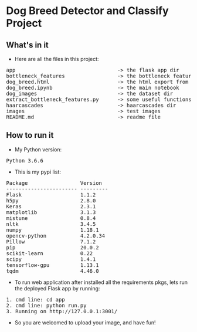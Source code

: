 # Dog Breed Detector and Classify Project

## What's in it
- Here are all the files in this project:
<pre>
app                                 -> the flask app dir
bottleneck_features                 -> the bottleneck features dir
dog_breed.html                      -> the html export from notebook
dog_breed.ipynb                     -> the main notebook
dog_images                          -> the dataset dir
extract_bottleneck_features.py      -> some useful functions
haarcascades                        -> haarcascades dir
images                              -> test images
README.md                           -> readme file
</pre>

## How to run it
- My Python version:
<pre>
Python 3.6.6
</pre>

- This is my pypi list:
<pre>
Package                 Version
----------------------- ---------
Flask                   1.1.2
h5py                    2.8.0
Keras                   2.3.1
matplotlib              3.1.3
mistune                 0.8.4
nltk                    3.4.5
numpy                   1.18.1
opencv-python           4.2.0.34
Pillow                  7.1.2
pip                     20.0.2
scikit-learn            0.22
scipy                   1.4.1
tensorflow-gpu          1.13.1
tqdm                    4.46.0
</pre>

- To run web application after installed all the requirements pkgs, lets run the deployed Flask app by running:
<pre>
1. cmd line: cd app
2. cmd line: python run.py
3. Running on http://127.0.0.1:3001/
</pre>

- So you are welcomed to upload your image, and have fun!
